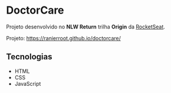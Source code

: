 # DoctorCare

Projeto desenvolvido no **NLW Return** trilha **Origin** da [RocketSeat](https://www.rocketseat.com.br/).

Projeto: <https://ranierroot.github.io/doctorcare/>

## Tecnologias
- HTML
- CSS
- JavaScript